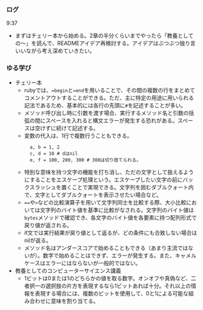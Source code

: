 ### ログ
9:37  
- まずはチェリー本から始める。2章の半分くらいまでやったら「教養としての〜」を読んで、READMEアイデア再検討する。アイデアはぶつぶつ独り言いいながら考え深めていきたい。

### ゆる学び
- チェリー本  
  - rubyでは、`=begin`と`=end`を用いることで、その間の複数の行をまとめてコメントアウトすることができる。ただ、主に特定の用途に用いられる記法であるため、基本的には各行の先頭に`#`を記述することが多い。  
  - メソッド呼び出し時に引数を渡す場合、実行するメソッド名と引数の括弧の間にスペースを入れると構文エラーが発生する恐れがある。スペースは空けずに続けて記述する。  
  - 変数の代入は、1行で複数行うこともできる。  
    ```
      a, b = 1, 2
      c, d = 10 # dはnil
      e, f = 100, 200, 300 # 300は切り捨てられる。
    ```  
  - 特別な意味を持つ文字の機能を打ち消し、ただの文字として扱えるようにすることをエスケープ処理という。エスケープしたい文字の前にバックスラッシュを置くことで実現できる。文字列を囲むダブルクォート内で、文字としてダブルクォートを表示させたい場合など。  
  - `==`や`>`などの比較演算子を用いて文字列同士を比較する際、大小比較においては文字列のバイト値を基準に比較がなされる。文字列のバイト値は`bytes`メソッドで確認でき、各文字のバイト値を各要素に持つ配列形式で戻り値が返される。  
  - if文では実行結果が戻り値として返るが、どの条件にも合致しない場合はnilが返る。  
  - メソッド名はアンダースコアで始めることもできる（あまり主流ではないが）。数字で始めることはできず、エラーが発生する。また、キャメルケースはエラーにはならないが一般的ではない。 
- 教養としてのコンピューターサイエンス講義  
  - 1ビットは0または1のどちらかの値を取る数字。オンオフや真偽など、二者択一の選択肢の片方を表現するなら1ビットあれば十分。それ以上の情報を表現する場合には、複数のビットを使用して、0と1による可能な組み合わせに意味を割り当てる。  
